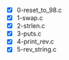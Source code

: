 - [x] 0-reset_to_98.c
- [x] 1-swap.c
- [x] 2-strlen.c
- [x] 3-puts.c
- [x] 4-print_rev.c
- [x] 5-rev_string.c
